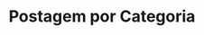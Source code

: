 ---
title: "Postagem por Categoria"
layout: categories
permalink: /categories/
author_profile: true
---